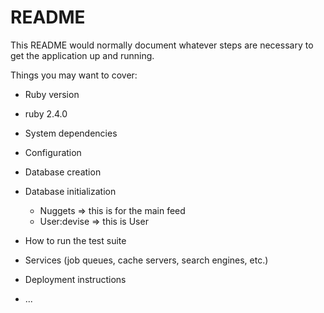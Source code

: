 # README

This README would normally document whatever steps are necessary to get the
application up and running.

Things you may want to cover:

* Ruby version
- ruby 2.4.0

* System dependencies

* Configuration

* Database creation

* Database initialization
  - Nuggets => this is for the main feed
  - User:devise => this is User

* How to run the test suite

* Services (job queues, cache servers, search engines, etc.)

* Deployment instructions

* ...
